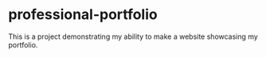 # professional-portfolio
This is a project demonstrating my ability to make a website showcasing my portfolio.
